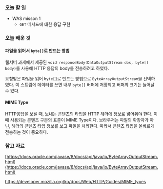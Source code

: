 ### 오늘 할 일

- WAS misson 1
	- `GET` 메서드에 대한 응답 구현

### 오늘 배운 것

#### 파일을 읽어서 `byte[]`로 만드는 방법

웹서버 과제에서 제공된 `void responseBody(DataOutputStream dos, byte[] body)`를 사용해 HTTP 응답의 body를 전송하려고 하였다.

요청받은 파일을 읽어 `byte[]`로 만드는 방법으로 `ByteArrayOutputStream`을 선택하였다. 이 스트림에 데이터를 쓰면 내부 `byte[]` 버퍼에 저장되고 버퍼의 크기는 늘어날 수 있다.

#### MIME Type

HTTP응답을 보낼 때, 보내는 콘텐츠의 타입을 HTTP 헤더에 정보로 넣어줘야 한다. 이때 사용되는 콘텐츠 구분의 표준이 MIME Type이다. 브라우저는 파일의 확장자가 아닌, 헤더의 콘텐츠 타입 정보를 보고 파일을 처리한다. 따라서 콘텐츠 타입을 올바르게 전송하는 것이 중요하다.


### 참고 자료

[https://docs.oracle.com/javase/8/docs/api/java/io/ByteArrayOutputStream.html](https://docs.oracle.com/javase/8/docs/api/java/io/ByteArrayOutputStream.html)

https://developer.mozilla.org/ko/docs/Web/HTTP/Guides/MIME_types




